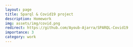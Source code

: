```yaml
---
layout: page
title: Sparql & Covid19 project
description: Homework
img: assets/img/covid.png
redirect: https://github.com/Ayoub-Ajarra/SPARQL-Covid19
importance: 3
category: work
---
```

